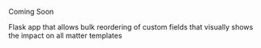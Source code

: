 Coming Soon

Flask app that allows bulk reordering of custom fields that visually shows the impact on all matter templates
